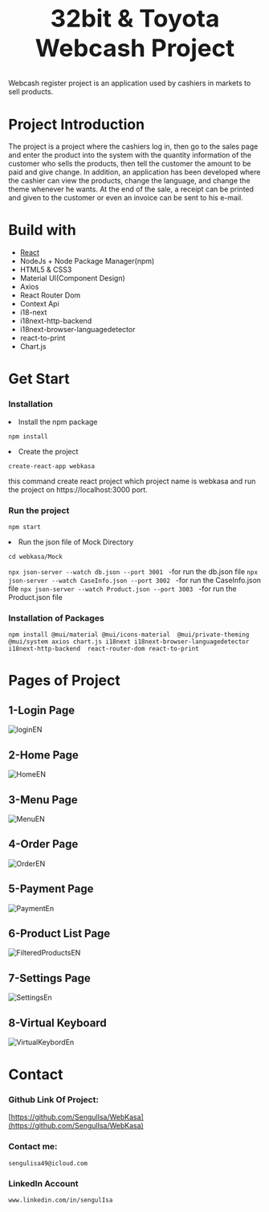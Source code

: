 <div align="center">
  <h1 style="font-size: 48px;">32bit & Toyota Webcash Project</h1>
</div>
Webcash register project is an application used by cashiers in markets to sell products.

# Project Introduction
The project is a project where the cashiers log in, then go to the sales page and enter the product into the system with the quantity information of the customer who sells the products, then tell the customer the amount to be paid and give change. In addition, an application has been developed where the cashier can view the products, change the language, and change the theme whenever he wants. At the end of the sale, a receipt can be printed and given to the customer or even an invoice can be sent to his e-mail.


# Build with
<ul>
  <li><a href="https://reactjs.org">React</a> </li>
  <li>NodeJs + Node Package Manager(npm) </li>
  <li>HTML5 & CSS3</li>
  <li>Material UI(Component Design)</li>
  <li>Axios </li>
  <li>React Router Dom </li>
  <li>Context Api </li>
  <li>i18-next </li>
  <li>i18next-http-backend </li>
  <li>i18next-browser-languagedetector </li>
  <li>react-to-print </li>
  <li>Chart.js </li>
</ul>

# Get Start

### Installation

  <li>
    Install the npm package
  
  </li>
  
  ```npm install```

   <li>
  Create the project
  </li>
  
  ```create-react-app webkasa```
  
  this command create react project which project name is webkasa and run the project on https://localhost:3000 port.
    
### Run the project
  
  
  ```npm start```
    <li>
Run the json file of Mock Directory
  </li>
  
  ```cd webkasa/Mock```
  
  ```npx json-server --watch db.json --port 3001 ``` -for run the db.json file
  ```npx json-server --watch CaseInfo.json --port 3002 ``` -for run the CaseInfo.json file
  ```npx json-server --watch Product.json --port 3003 ``` -for run the Product.json file

  ### Installation of Packages
  ```npm install @mui/material @mui/icons-material  @mui/private-theming @mui/system axios chart.js i18next i18next-browser-languagedetector i18next-http-backend  react-router-dom react-to-print```

  # Pages of Project
  ## 1-Login Page
  ![loginEN](https://github.com/SengulIsa/WebKasa/assets/117285107/165d4fcf-1057-42f6-8b2b-348c96c18152)
  ## 2-Home Page
  ![HomeEN](https://github.com/SengulIsa/WebKasa/assets/117285107/652d92d6-9d32-4102-acce-5daf29121084)
  ## 3-Menu Page
  ![MenuEN](https://github.com/SengulIsa/WebKasa/assets/117285107/3eb7e072-39ec-4754-a2e5-4a1fab0e32c3)
  ## 4-Order Page
  ![OrderEN](https://github.com/SengulIsa/WebKasa/assets/117285107/e611009c-585f-4cb2-9c86-92d7570829ac)
  ## 5-Payment Page
  ![PaymentEn](https://github.com/SengulIsa/WebKasa/assets/117285107/f606c40c-aed1-4bb5-bb99-abf1e8d8a615)
  ## 6-Product List Page
  ![FilteredProductsEN](https://github.com/SengulIsa/WebKasa/assets/117285107/00d5b468-74ca-4361-9698-1156e1c1fd29)
  ## 7-Settings Page
  ![SettingsEn](https://github.com/SengulIsa/WebKasa/assets/117285107/847154f7-4233-4061-a5cb-77157f6d9b44)
  ## 8-Virtual Keyboard
  ![VirtualKeybordEn](https://github.com/SengulIsa/WebKasa/assets/117285107/46a971a4-6017-4ffc-be2d-518e1d9614e6)

# Contact 
### Github Link Of Project:
[https://github.com/SengulIsa/WebKasa](https://github.com/SengulIsa/WebKasa)
### Contact me:
```sengulisa49@icloud.com```
### LinkedIn Account
```www.linkedin.com/in/sengulIsa```






  
  
  
  
  
